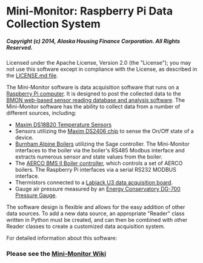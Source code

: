 # Mini-Monitor: Raspberry Pi Data Collection System

##### Copyright (c) 2014, Alaska Housing Finance Corporation.  All Rights Reserved.

Licensed under the Apache License, Version 2.0 (the "License");
you may not use this software except in compliance with the License,
as described in the [LICENSE.md file](LICENSE.md).

The Mini-Monitor software is data acquisition software that runs on a [Raspberry Pi computer](https://www.raspberrypi.org/).  It is designed to post the collected data to the [BMON web-based sensor reading database and analysis software](../../../bmon).  The Mini-Monitor software has the ability to collect data from a number of different sources, including:

- [Maxim DS18B20 Temperature Sensors](http://www.maximintegrated.com/en/products/analog/sensors-and-sensor-interface/DS18B20.html)
- Sensors utilizing the [Maxim DS2406 chip](http://www.maximintegrated.com/en/products/digital/memory-products/DS2406.html) to sense the On/Off state of a device.
- [Burnham Alpine Boilers](http://www.usboiler.net/product/alpine-high-efficiency-condensing-gas-boiler.html) utilizing the Sage controller.  The Mini-Monitor interfaces to the boiler via the boiler's RS485 Modbus interface and extracts numerous sensor and state values from the boiler.
- The [AERCO BMS II Boiler controller](http://www.aerco.com/Products/Accessories/Controls/BMS-II-Model-5R5-384), which controls a set of AERCO boilers.  The Raspberry Pi interfaces via a serial RS232 MODBUS interface.
- Thermistors connected to a [Labjack U3 data acquisition board](http://labjack.com/u3).
- Gauge air pressure measured by an [Energy Conservatory DG-700 Pressure Gauge](http://products.energyconservatory.com/dg-700-pressure-and-flow-gauge/).

The software design is flexible and allows for the easy addition of other data sources.  To add a new data source, an appropriate "Reader" class written in Python must be created, and can then be combined with other Reader classes to create a customized data acquisition system.

For detailed information about this software: 

### Please see the [Mini-Monitor Wiki](../../wiki)
